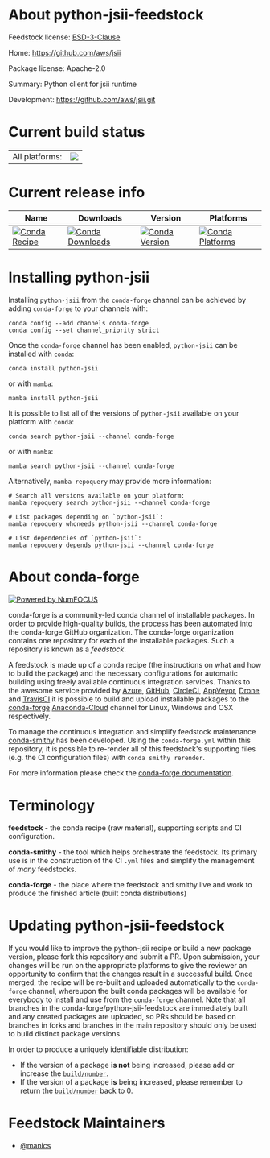 About python-jsii-feedstock
===========================

Feedstock license: [BSD-3-Clause](https://github.com/conda-forge/python-jsii-feedstock/blob/main/LICENSE.txt)

Home: https://github.com/aws/jsii

Package license: Apache-2.0

Summary: Python client for jsii runtime

Development: https://github.com/aws/jsii.git

Current build status
====================


<table><tr><td>All platforms:</td>
    <td>
      <a href="https://dev.azure.com/conda-forge/feedstock-builds/_build/latest?definitionId=16359&branchName=main">
        <img src="https://dev.azure.com/conda-forge/feedstock-builds/_apis/build/status/python-jsii-feedstock?branchName=main">
      </a>
    </td>
  </tr>
</table>

Current release info
====================

| Name | Downloads | Version | Platforms |
| --- | --- | --- | --- |
| [![Conda Recipe](https://img.shields.io/badge/recipe-python--jsii-green.svg)](https://anaconda.org/conda-forge/python-jsii) | [![Conda Downloads](https://img.shields.io/conda/dn/conda-forge/python-jsii.svg)](https://anaconda.org/conda-forge/python-jsii) | [![Conda Version](https://img.shields.io/conda/vn/conda-forge/python-jsii.svg)](https://anaconda.org/conda-forge/python-jsii) | [![Conda Platforms](https://img.shields.io/conda/pn/conda-forge/python-jsii.svg)](https://anaconda.org/conda-forge/python-jsii) |

Installing python-jsii
======================

Installing `python-jsii` from the `conda-forge` channel can be achieved by adding `conda-forge` to your channels with:

```
conda config --add channels conda-forge
conda config --set channel_priority strict
```

Once the `conda-forge` channel has been enabled, `python-jsii` can be installed with `conda`:

```
conda install python-jsii
```

or with `mamba`:

```
mamba install python-jsii
```

It is possible to list all of the versions of `python-jsii` available on your platform with `conda`:

```
conda search python-jsii --channel conda-forge
```

or with `mamba`:

```
mamba search python-jsii --channel conda-forge
```

Alternatively, `mamba repoquery` may provide more information:

```
# Search all versions available on your platform:
mamba repoquery search python-jsii --channel conda-forge

# List packages depending on `python-jsii`:
mamba repoquery whoneeds python-jsii --channel conda-forge

# List dependencies of `python-jsii`:
mamba repoquery depends python-jsii --channel conda-forge
```


About conda-forge
=================

[![Powered by
NumFOCUS](https://img.shields.io/badge/powered%20by-NumFOCUS-orange.svg?style=flat&colorA=E1523D&colorB=007D8A)](https://numfocus.org)

conda-forge is a community-led conda channel of installable packages.
In order to provide high-quality builds, the process has been automated into the
conda-forge GitHub organization. The conda-forge organization contains one repository
for each of the installable packages. Such a repository is known as a *feedstock*.

A feedstock is made up of a conda recipe (the instructions on what and how to build
the package) and the necessary configurations for automatic building using freely
available continuous integration services. Thanks to the awesome service provided by
[Azure](https://azure.microsoft.com/en-us/services/devops/), [GitHub](https://github.com/),
[CircleCI](https://circleci.com/), [AppVeyor](https://www.appveyor.com/),
[Drone](https://cloud.drone.io/welcome), and [TravisCI](https://travis-ci.com/)
it is possible to build and upload installable packages to the
[conda-forge](https://anaconda.org/conda-forge) [Anaconda-Cloud](https://anaconda.org/)
channel for Linux, Windows and OSX respectively.

To manage the continuous integration and simplify feedstock maintenance
[conda-smithy](https://github.com/conda-forge/conda-smithy) has been developed.
Using the ``conda-forge.yml`` within this repository, it is possible to re-render all of
this feedstock's supporting files (e.g. the CI configuration files) with ``conda smithy rerender``.

For more information please check the [conda-forge documentation](https://conda-forge.org/docs/).

Terminology
===========

**feedstock** - the conda recipe (raw material), supporting scripts and CI configuration.

**conda-smithy** - the tool which helps orchestrate the feedstock.
                   Its primary use is in the construction of the CI ``.yml`` files
                   and simplify the management of *many* feedstocks.

**conda-forge** - the place where the feedstock and smithy live and work to
                  produce the finished article (built conda distributions)


Updating python-jsii-feedstock
==============================

If you would like to improve the python-jsii recipe or build a new
package version, please fork this repository and submit a PR. Upon submission,
your changes will be run on the appropriate platforms to give the reviewer an
opportunity to confirm that the changes result in a successful build. Once
merged, the recipe will be re-built and uploaded automatically to the
`conda-forge` channel, whereupon the built conda packages will be available for
everybody to install and use from the `conda-forge` channel.
Note that all branches in the conda-forge/python-jsii-feedstock are
immediately built and any created packages are uploaded, so PRs should be based
on branches in forks and branches in the main repository should only be used to
build distinct package versions.

In order to produce a uniquely identifiable distribution:
 * If the version of a package **is not** being increased, please add or increase
   the [``build/number``](https://docs.conda.io/projects/conda-build/en/latest/resources/define-metadata.html#build-number-and-string).
 * If the version of a package **is** being increased, please remember to return
   the [``build/number``](https://docs.conda.io/projects/conda-build/en/latest/resources/define-metadata.html#build-number-and-string)
   back to 0.

Feedstock Maintainers
=====================

* [@manics](https://github.com/manics/)

